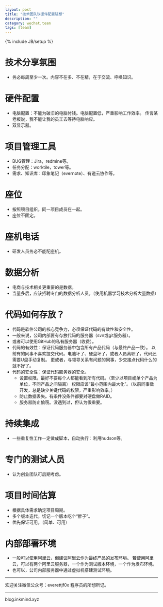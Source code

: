 ```yaml
---
layout: post
title: "技术团队软硬件配置随想"
description: ""
category: wechat,team
tags: [team]
---
```

{% include JB/setup %}


# 技术分享氛围
- 务必每周至少一次。内容不在多、不在精，在于交流、呼唤知识。

# 硬件配置
- 电脑配置：不能为破旧的电脑付钱。电脑配置低，严重影响工作效率。
  传言某老板说，我不能让我的员工去等待电脑响应。
- 双显示器。

# 项目管理工具
- BUG管理：Jira，redmine等。
- 任务分配：worktile，tower等。
- 需求、知识库：印象笔记（evernote）、有道云协作等。

# 座位
- 按照项目组织。同一项目成员在一起。
- 座位不固定。

# 座机电话
- 研发人员务必不能配座机。

# 数据分析
- 电商与技术相关更重要的是数据。
- 当量多后，应该招聘专门的数据分析人员。（使用机器学习技术分析大量数据）


# 代码如何存放？
- 代码是软件公司的核心竞争力，必须保证代码的有效性和安全性。
- 一般来说，公司内部要有存放代码的服务器（svn或git服务器）。
- 或者可以使用GitHub的私有服务器（收费）。
- 代码的有效性：保证代码服务器中包含所有产品代码（与最终产品一致）。
  以前有的同事不喜欢提交代码。电脑坏了、硬盘坏了，或者人员离职了，代码还需要U盘手动复制。
  更或者，与领导关系有问题的同事，少交接点代码什么的就不好了。
- 代码的安全性：保证代码服务器的安全。
  * 设置权限。最好不要每个人都能看到所有代码。（至少以项目或单个产品为单位，不同产品之间隔离）
    权限应该“最小范围内最大化”。（以前同事做开发，总是缺少关键代码的权限，严重影响效率。）
  * 防止数据丢失。有条件没条件都要对硬盘做RAID。
  * 服务器防止偷窃。没遇到过，但认为很重要。

# 持续集成
- 一些重复性工作一定做成脚本，自动执行：利用hudson等。

# 专门的测试人员
- 认为创业团队可后期考虑。

# 项目时间估算
- 根据具体需求确定项目周期。
- 多个版本迭代。切记一个版本吃个“胖子”。
- 优先保证可用。（简单、可用）

# 内部部署环境
- 一般可以使用阿里云，但建议阿里云作为最终产品的发布环境。
  若使用阿里云，可以有两个阿里云服务器，一个作为测试版本环境，一个作为发布环境。
- 也可以，公司内部服务器中通过虚拟机搭建测试环境。

---
欢迎关注微信公众号：everettjf0x 程序员的所想所记。

---

blog:inkmind.xyz
